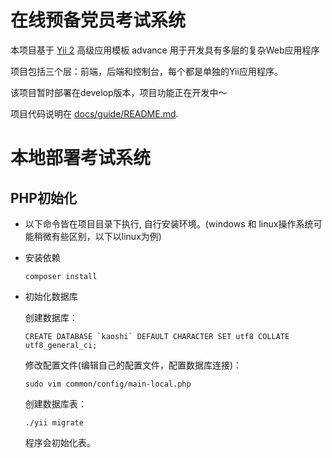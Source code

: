 在线预备党员考试系统
===============================

本项目基于 [Yii 2](http://www.yiiframework.com/) 高级应用模板 advance 用于开发具有多层的复杂Web应用程序

项目包括三个层：前端，后端和控制台，每个都是单独的Yii应用程序。

该项目暂时部署在develop版本，项目功能正在开发中～

项目代码说明在 [docs/guide/README.md](docs/guide/README.md).


# 本地部署考试系统


## PHP初始化
  * 以下命令皆在项目目录下执行, 自行安装环境。(windows 和 linux操作系统可能稍微有些区别，以下以linux为例)

  * 安装依赖

    ```
    composer install
    ```

  * 初始化数据库

    创建数据库：
    
    ```
    CREATE DATABASE `kaoshi` DEFAULT CHARACTER SET utf8 COLLATE utf8_general_ci;
    ```
    修改配置文件(编辑自己的配置文件，配置数据库连接)：

    ```
    sudo vim common/config/main-local.php
    ```

    创建数据库表：

    ```
    ./yii migrate
    ```

    程序会初始化表。
